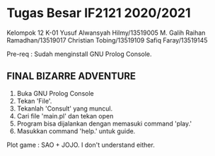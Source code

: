 # Tugas Besar IF2121 2020/2021
Kelompok 12 K-01
Yusuf Alwansyah Hilmy/13519005
M. Galih Raihan Ramadhan/13519017
Christian Tobing/13519109
Safiq Faray/13519145

Pre-req :
Sudah menginstall GNU Prolog Console.

## FINAL BIZARRE ADVENTURE
1. Buka GNU Prolog Console
2. Tekan 'File'.
3. Tekanlah 'Consult' yang muncul.
4. Cari file 'main.pl' dan tekan open
5. Program bisa dijalankan dengan memasuki command 'play.'
6. Masukkan command 'help.' untuk guide.

Plot game :
SAO + JOJO. I don't understand either.
